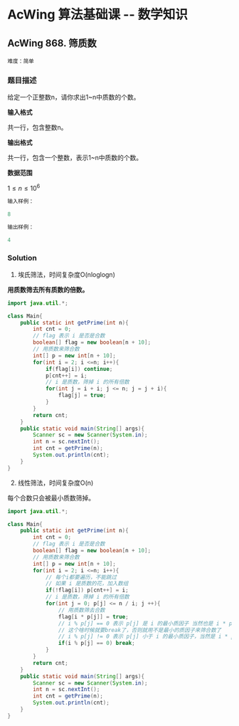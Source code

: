 # AcWing 算法基础课 -- 数学知识

## AcWing 868. 筛质数 

`难度：简单`

### 题目描述

给定一个正整数n，请你求出1~n中质数的个数。

**输入格式**

共一行，包含整数n。

**输出格式**

共一行，包含一个整数，表示1~n中质数的个数。

**数据范围**

$1≤n≤10^6$

```r
输入样例：

8

输出样例：

4
```

### Solution

1. 埃氏筛法，时间复杂度O(nloglogn)

**用质数筛去所有质数的倍数。**

```java
import java.util.*;

class Main{
    public static int getPrime(int n){
        int cnt = 0;
        // flag 表示 i 是否是合数
        boolean[] flag = new boolean[n + 10];
        // 用质数来筛合数
        int[] p = new int[n + 10];
        for(int i = 2; i <=n; i++){
            if(flag[i]) continue;
            p[cnt++] = i;
            // i 是质数，筛掉 i 的所有倍数
            for(int j = i + i; j <= n; j = j + i){
                flag[j] = true;
            }
        }
        return cnt;
    }
    public static void main(String[] args){
        Scanner sc = new Scanner(System.in);
        int n = sc.nextInt();
        int cnt = getPrime(n);
        System.out.println(cnt);
    }
}
```

2. 线性筛法，时间复杂度O(n)

每个合数只会被最小质数筛掉。

```java
import java.util.*;

class Main{
    public static int getPrime(int n){
        int cnt = 0;
        // flag 表示 i 是否是合数
        boolean[] flag = new boolean[n + 10];
        // 用质数来筛合数
        int[] p = new int[n + 10];
        for(int i = 2; i <=n; i++){
            // 每个i都要遍历，不能跳过
            // 如果 i 是质数的花，加入数组
            if(!flag[i]) p[cnt++] = i;
            // i 是质数，筛掉 i 的所有倍数
            for(int j = 0; p[j] <= n / i; j ++){
                // 用质数筛去合数
                flag[i * p[j]] = true;
                // i % p[j] == 0 表示 p[j] 是 i 的最小质因子 当然也是 i * p[j] 的最小质因子
                // 这个啥时候就要break了，否则就用不是最小的质因子来筛合数了
                // i % p[j] != 0 表示 p[j] 小于 i 的最小质因子，当然是 i * p[j] 的最小质因子
                if(i % p[j] == 0) break;
            }
        }
        return cnt;
    }
    public static void main(String[] args){
        Scanner sc = new Scanner(System.in);
        int n = sc.nextInt();
        int cnt = getPrime(n);
        System.out.println(cnt);
    }
}
```